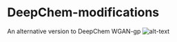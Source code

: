 # DeepChem-modifications
An alternative version to DeepChem WGAN-gp
![alt-text](https://github.com/MiloszGrabski/DeepChem-WGAN/blob/master/wgan.gif)
